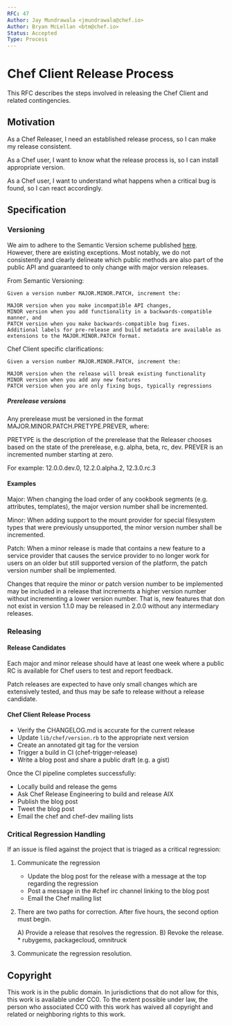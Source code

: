 ```yaml
---
RFC: 47
Author: Jay Mundrawala <jmundrawala@chef.io>
Author: Bryan McLellan <btm@chef.io>
Status: Accepted
Type: Process
---
```


# Chef Client Release Process

This RFC describes the steps involved in releasing the Chef Client and related contingencies.

## Motivation

As a Chef Releaser,
I need an established release process,
so I can make my release consistent.

As a Chef user,
I want to know what the release process is,
so I can install appropriate version.

As a Chef user,
I want to understand what happens when a critical bug is found,
so I can react accordingly.

## Specification

### Versioning

We aim to adhere to the Semantic Version scheme published [here](http://semver.org/). However, there are existing exceptions. Most notably, we do not consistently and clearly delineate which public methods are also part of the public API and guaranteed to only change with major version releases.

From Semantic Versioning:

```
Given a version number MAJOR.MINOR.PATCH, increment the:

MAJOR version when you make incompatible API changes,
MINOR version when you add functionality in a backwards-compatible manner, and
PATCH version when you make backwards-compatible bug fixes.
Additional labels for pre-release and build metadata are available as extensions to the MAJOR.MINOR.PATCH format.
```

Chef Client specific clarifications:

```
Given a version number MAJOR.MINOR.PATCH, increment the:

MAJOR version when the release will break existing functionality
MINOR version when you add any new features
PATCH version when you are only fixing bugs, typically regressions
```

##### Prerelease versions

Any prerelease must be versioned in the format MAJOR.MINOR.PATCH.PRETYPE.PREVER, where:

PRETYPE is the description of the prerelease that the Releaser chooses based on the state of the prerelease, e.g. alpha, beta, rc, dev.
PREVER is an incremented number starting at zero.

For example: 12.0.0.dev.0, 12.2.0.alpha.2, 12.3.0.rc.3

#### Examples

Major: When changing the load order of any cookbook segments (e.g. attributes, templates), the major version number shall be incremented.

Minor: When adding support to the mount provider for special filesystem types that were previously unsupported, the minor version number shall be incremented.

Patch: When a minor release is made that contains a new feature to a service provider that causes the service provider to no longer work for users on an older but still supported version of the platform, the patch version number shall be implemented.

Changes that require the minor or patch version number to be implemented may be included in a release that increments a higher version number without incrementing a lower version number. That is, new features that don not exist in version 1.1.0 may be released in 2.0.0 without any intermediary releases.

### Releasing

#### Release Candidates

Each major and minor release should have at least one week where a public RC is available
for Chef users to test and report feedback.

Patch releases are expected to have only small changes which are extensively tested, and thus may be safe to release without a release candidate.

#### Chef Client Release Process

* Verify the CHANGELOG.md is accurate for the current release
* Update ```lib/chef/version.rb``` to the appropriate next version
* Create an annotated git tag for the version
* Trigger a build in CI (chef-trigger-release)
* Write a blog post and share a public draft (e.g. a gist)

Once the CI pipeline completes successfully:

* Locally build and release the gems
* Ask Chef Release Engineering to build and release AIX
* Publish the blog post
* Tweet the blog post
* Email the chef and chef-dev mailing lists

### Critical Regression Handling

If an issue is filed against the project that is triaged as a critical regression:

1) Communicate the regression
    - Update the blog post for the release with a message at the top regarding the regression
    - Post a message in the #chef irc channel linking to the blog post
    - Email the Chef mailing list

2) There are two paths for correction. After five hours, the second option must begin.

    A) Provide a release that resolves the regression.
    B) Revoke the release.
        * rubygems, packagecloud, omnitruck

3) Communicate the regression resolution.

## Copyright

This work is in the public domain. In jurisdictions that do not allow for this,
this work is available under CC0. To the extent possible under law, the person
who associated CC0 with this work has waived all copyright and related or
neighboring rights to this work.

